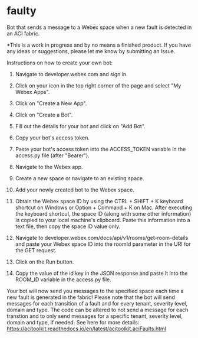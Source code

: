# faulty
Bot that sends a message to a Webex space when a new fault is detected in an ACI fabric.

*This is a work in progress and by no means a finished product. If you have any ideas or suggestions, please let me know by submitting an Issue.

Instructions on how to create your own bot:

1. Navigate to developer.webex.com and sign in.

2. Click on your icon in the top right corner of the page and select "My Webex Apps".

3. Click on "Create a New App".

4. Click on "Create a Bot".

5. Fill out the details for your bot and click on "Add Bot".

6. Copy your bot's access token.

7. Paste your bot's access token into the ACCESS_TOKEN variable in the access.py file (after "Bearer").

8. Navigate to the Webex app.

9. Create a new space or navigate to an existing space.

10. Add your newly created bot to the Webex space.

11. Obtain the Webex space ID by using the CTRL + SHIFT + K keyboard shortcut on Windows or Option + Command + K on Mac. After executing the keyboard shortcut, the space ID (along with some other information) is copied to your local machine's clipboard. Paste this information into a text file, then copy the space ID value only.

12. Navigate to developer.webex.com/docs/api/v1/rooms/get-room-details and paste your Webex space ID into the roomId parameter in the URI for the GET request.

13. Click on the Run button.

14. Copy the value of the id key in the JSON response and paste it into the ROOM_ID variable in the access.py file.

Your bot will now send you messages to the specified space each time a new fault is generated in the fabric! Please note that the bot will send messages for each transition of a fault and for every tenant, severity level, domain and type. The code can be altered to not send a message for each transtion and to only send messages for a specific tenant, severity level, domain and type, if needed. See here for more details: https://acitoolkit.readthedocs.io/en/latest/acitoolkit.aciFaults.html
